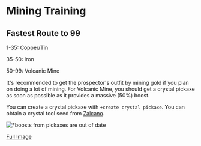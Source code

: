 # Mining Training

## Fastest Route to 99

1-35: Copper/Tin&#x20;

35-50: Iron&#x20;

50-99: Volcanic Mine

It's recommended to get the prospector's outfit by mining gold if you plan on doing a lot of mining. For Volcanic Mine, you should get a crystal pickaxe as soon as possible as it provides a massive (50%) boost.

You can create a crystal pickaxe with `+create crystal pickaxe`. You can obtain a crystal tool seed from [Zalcano](../../minigames/zalcano.md).

![\*boosts from pickaxes are out of date](../../.gitbook/assets/miningxp.png)

[Full Image](https://i.imgur.com/b3HNdSi.png)
